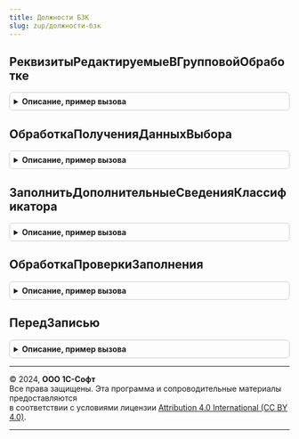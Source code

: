 ```yaml
---
title: Должности БЗК
slug: zup/должности-бзк
---
```



## РеквизитыРедактируемыеВГрупповойОбработке
<details style="margin: 1em 0; padding: 0.5em; border: 1px solid #ccc; border-radius: 6px;">

<summary style="font-weight: bold; cursor: pointer;">Описание, пример вызова</summary>

```bsl

// Возвращает реквизиты объекта, которые разрешается редактировать
// с помощью обработки группового изменения реквизитов.
//
// Возвращаемое значение:
//  Массив - список имен реквизитов объекта.
Функция РеквизитыРедактируемыеВГрупповойОбработке() Экспорт
```

Пример вызова
```bsl
Результат = ДолжностиБЗК.РеквизитыРедактируемыеВГрупповойОбработке() 
```
</details>

## ОбработкаПолученияДанныхВыбора
<details style="margin: 1em 0; padding: 0.5em; border: 1px solid #ccc; border-radius: 6px;">

<summary style="font-weight: bold; cursor: pointer;">Описание, пример вызова</summary>

```bsl

Процедура ОбработкаПолученияДанныхВыбора(ДанныеВыбора, Параметры, СтандартнаяОбработка) Экспорт
```

Пример вызова
```bsl
ДолжностиБЗК.ОбработкаПолученияДанныхВыбора(ДанныеВыбора, Параметры, СтандартнаяОбработка) 
```
</details>

## ЗаполнитьДополнительныеСведенияКлассификатора
<details style="margin: 1em 0; padding: 0.5em; border: 1px solid #ccc; border-radius: 6px;">

<summary style="font-weight: bold; cursor: pointer;">Описание, пример вызова</summary>

```bsl

Процедура ЗаполнитьДополнительныеСведенияКлассификатора(ДолжностьОбъект, ДополнительныеСведения) Экспорт
```

Пример вызова
```bsl
ДолжностиБЗК.ЗаполнитьДополнительныеСведенияКлассификатора(ДолжностьОбъект, ДополнительныеСведения) 
```
</details>

## ОбработкаПроверкиЗаполнения
<details style="margin: 1em 0; padding: 0.5em; border: 1px solid #ccc; border-radius: 6px;">

<summary style="font-weight: bold; cursor: pointer;">Описание, пример вызова</summary>

```bsl

Процедура ОбработкаПроверкиЗаполнения(ДолжностьОбъект, ПроверяемыеРеквизиты, Отказ) Экспорт
```

Пример вызова
```bsl
ДолжностиБЗК.ОбработкаПроверкиЗаполнения(ДолжностьОбъект, ПроверяемыеРеквизиты, Отказ) 
```
</details>

## ПередЗаписью
<details style="margin: 1em 0; padding: 0.5em; border: 1px solid #ccc; border-radius: 6px;">

<summary style="font-weight: bold; cursor: pointer;">Описание, пример вызова</summary>

```bsl

Процедура ПередЗаписью(ДолжностьОбъект, Отказ) Экспорт
```

Пример вызова
```bsl
ДолжностиБЗК.ПередЗаписью(ДолжностьОбъект, Отказ) 
```
</details>

---

© 2024, **ООО 1С-Софт**  
Все права защищены. Эта программа и сопроводительные материалы предоставляются  
в соответствии с условиями лицензии [Attribution 4.0 International (CC BY 4.0)](https://creativecommons.org/licenses/by/4.0/legalcode).

---
